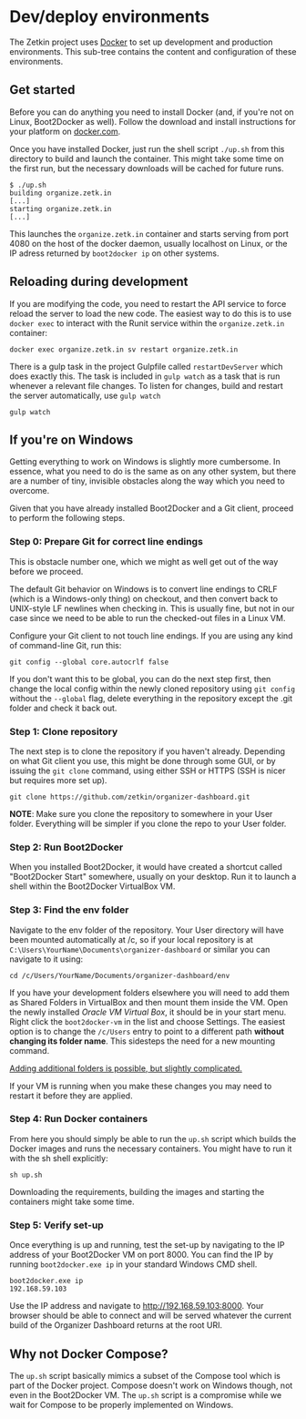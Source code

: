 # Dev/deploy environments
The Zetkin project uses [Docker](https://docker.com) to set up development and
production environments. This sub-tree contains the content and configuration
of these environments.

## Get started
Before you can do anything you need to install Docker (and, if you're not on
Linux, Boot2Docker as well). Follow the download and install instructions for
your platform on [docker.com](https://docs.docker.com/installation).

Once you have installed Docker, just run the shell script `./up.sh` from this
directory to build and launch the container. This might take some time on the
first run, but the necessary downloads will be cached for future runs.

```
$ ./up.sh
building organize.zetk.in
[...]
starting organize.zetk.in
[...]
```

This launches the `organize.zetk.in` container and starts serving from port 4080 on the
host of the docker daemon, usually localhost on Linux, or the IP adress returned
by `boot2docker ip` on other systems.

## Reloading during development
If you are modifying the code, you need to restart the API service to force
reload the server to load the new code. The easiest way to do this is to use
`docker exec` to interact with the Runit service within the `organize.zetk.in`
container:

```
docker exec organize.zetk.in sv restart organize.zetk.in
```

There is a gulp task in the project Gulpfile called `restartDevServer` which
does exactly this. The task is included in `gulp watch` as a task that is run
whenever a relevant file changes. To listen for changes, build and restart the
server automatically, use `gulp watch`

```
gulp watch
```

## If you're on Windows
Getting everything to work on Windows is slightly more cumbersome. In essence,
what you need to do is the same as on any other system, but there are a number
of tiny, invisible obstacles along the way which you need to overcome.

Given that you have already installed Boot2Docker and a Git client, proceed to
perform the following steps.

### Step 0: Prepare Git for correct line endings
This is obstacle number one, which we might as well get out of the way before
we proceed.

The default Git behavior on Windows is to convert line endings to CRLF (which
is a Windows-only thing) on checkout, and then convert back to UNIX-style LF
newlines when checking in. This is usually fine, but not in our case since we
need to be able to run the checked-out files in a Linux VM.

Configure your Git client to not touch line endings. If you are using any kind
of command-line Git, run this:

```
git config --global core.autocrlf false
```

If you don't want this to be global, you can do the next step first, then change
the local config within the newly cloned repository using `git config` without
the `--global` flag, delete everything in the repository except the .git folder
and check it back out.

### Step 1: Clone repository
The next step is to clone the repository if you haven't already. Depending on
what Git client you use, this might be done through some GUI, or by issuing the
`git clone` command, using either SSH or HTTPS (SSH is nicer but requires more
set up).

```
git clone https://github.com/zetkin/organizer-dashboard.git
```

**NOTE**: Make sure you clone the repository to somewhere in your User folder.
Everything will be simpler if you clone the repo to your User folder.

### Step 2: Run Boot2Docker
When you installed Boot2Docker, it would have created a shortcut called
"Boot2Docker Start" somewhere, usually on your desktop. Run it to launch a shell
within the Boot2Docker VirtualBox VM.

### Step 3: Find the env folder
Navigate to the env folder of the repository. Your User directory will have been
mounted automatically at /c, so if your local repository is at
`C:\Users\YourName\Documents\organizer-dashboard` or similar you can navigate to it
using:

```
cd /c/Users/YourName/Documents/organizer-dashboard/env
```

If you have your development folders elsewhere you will need to add them as
Shared Folders in VirtualBox and then mount them inside the VM. Open the newly
installed *Oracle VM Virtual Box*, it should be in your start menu. Right click
the `boot2docker-vm` in the list and choose Settings. The easiest option is to
change the `/c/Users` entry to point to a different path **without changing its
folder name**. This sidesteps the need for a new mounting command.

[Adding additional folders is possible, but slightly complicated.](https://github.com/boot2docker/boot2docker#virtualbox-guest-additions)

If your VM is running when you make these changes you may need to restart it
before they are applied.

### Step 4: Run Docker containers
From here you should simply be able to run the `up.sh` script which builds the
Docker images and runs the necessary containers. You might have to run it with
the sh shell explicitly:

```
sh up.sh
```

Downloading the requirements, building the images and starting the containers
might take some time.

### Step 5: Verify set-up
Once everything is up and running, test the set-up by navigating to the IP
address of your Boot2Docker VM on port 8000. You can find the IP by running
`boot2docker.exe ip` in your standard Windows CMD shell.

```
boot2docker.exe ip
192.168.59.103
```

Use the IP address and navigate to http://192.168.59.103:8000. Your browser
should be able to connect and will be served whatever the current build of the
Organizer Dashboard returns at the root URI.

## Why not Docker Compose?
The `up.sh` script basically mimics a subset of the Compose tool which is part
of the Docker project. Compose doesn't work on Windows though, not even in the
Boot2Docker VM. The `up.sh` script is a compromise while we wait for Compose to
be properly implemented on Windows.
